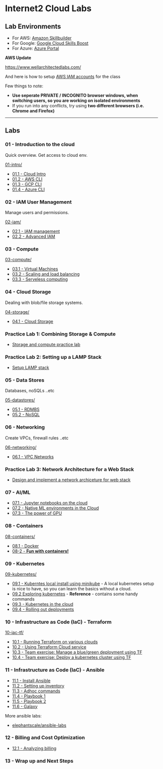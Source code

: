 # Internet2 Cloud Labs

## Lab Environments

* For AWS: [Amazon Skillbuilder](https://skillbuilder.aws/)
* For Google: [Google Cloud Skills Boost](https://www.cloudskillsboost.google/)
* For Azure: [Azure Portal](https://portal.azure.com/)

**AWS Update**

https://www.wellarchitectedlabs.com/

And here is how to setup [AWS IAM accounts](aws-iam.md) for the class

Few things to note:

* **Use seperate PRIVATE / INCOGNITO browser windows, when switching users, so you are working on isolated environments**
* If you run into any conflicts, try using **two different browsers (i.e. Chrome and Firefox)**

---

## Labs

### 01 - Introduction to the cloud

Quick overview.  Get access to cloud env.

[01-intro/](01-intro/)

* [01.1 - Cloud Intro](01-intro/README.md)
* [01.2 - AWS CLI](01-intro/aws.md)
* [01.3 - GCP CLI](01-intro/gcp.md)
* [01.4 - Azure CLI](01-intro/azure.md)

### 02 - IAM User Management

Manage users and permissions.

[02-iam/](02-iam/)

* [02.1 - IAM management](02-iam/README.md)
* [02.2 - Advanced IAM](02-iam/iam2.md)

### 03 - Compute

[03-compute/](03-compute/)

* [03.1 - Virtual Machines](03-compute/vms.md)
* [03.2 - Scaling and load balancing](03-compute/scaling.md)
* [03.3 - Serveless computing](03-compute/serverless.md)

### 04 - Cloud Storage

Dealing with blob/file storage systems.

[04-storage/](04-storage/)

* [04.1 - Cloud Storage](04-storage/README.md)

### Practice Lab 1: Combining Storage & Compute

* [Storage and compute practice lab](practice-labs/1-computer-storage.md)

### Practice Lab 2: Setting up a LAMP Stack

* [Setup LAMP stack](practice-labs/2-lamp-stack.md)

### 05 - Data Stores

Databases, noSQLs ..etc

[05-datastores/](05-datastores/)

* [05.1 - RDMBS](05-datastores/RDBMS.md)
* [05.2 - NoSQL](05-datastores/NoSQL.md)

### 06 - Networking

Create VPCs, firewall rules ..etc

[06-networking/](06-networking/)

* [06.1 - VPC Networks](06-networking/README.md)

### Practice Lab 3: Network Architecture for a Web Stack

* [Design and implement a network archiceture for web stack](practice-labs/3-networking.md)

### 07 - AI/ML

* [07.1 - Jupyter notebooks on the cloud](07-ml/ml-1-jupyter-envs.md)
* [07.2 - Native ML environments in the Cloud](07-ml/ml-2-native-ML-envs.md)
* [07.3 - The power of GPU](07-ml/ml-3-gpu.md)

### 08 - Containers

[08-containers/](08-containers/)

* [08.1 - Docker](08-containers/docker.md)
* [08-2 - **Fun with containers!**](08-containers/container-fun.md)

### 09 - Kubernetes

[09-kubernetes/](09-kubernetes/)

* [09.1 - Kuberntes local install using minikube](09-kubernetes/kubernetes-1-minikube.md) -  A local kubernetes setup is nice to have, so you can learn the basics without a cloud.
* [09.2 Exploring kubernetes](09-kubernetes/kubernetes-2-exploring-kubectl.md) - **Reference** -  contains some handy commands
* [09.3 - Kubernetes in the cloud](09-kubernetes/kubernetes-3-cloud.md)
* [09.4 - Rolling out deployments](09-kubernetes/kubernetes-3d-deployment-rollout.md)

### 10 - Infrastructure as Code (IaC) - Terraform

[10-iac-tf/](10-iac-tf/)

* [10.1 - Running Terraform on various clouds](10-iac-tf/terraform-1.md)
* [10.2 - Using Terraform Cloud service](10-iac-tf/terraform-cloud.md)
* [10.3 - Team exercise: Manage a blue/green deployment using TF](10-iac-tf/terraform-3-blue-green-deployment.md)
* [10.4 - Team exercise: Deploy a kubernetes cluster using TF](10-iac-tf/terraform-4-kubernetes.md)

### 11 - Infrastructure as Code (IaC) - Ansible

* [11.1 - Install Ansible](11-iac-ansible/ansible-1-install.md)
* [11.2 - Setting up inventory](11-iac-ansible/ansible-2-inventory.md)
* [11.3 - Adhoc commands](11-iac-ansible/ansible-3-adhoc.md)
* [11.4 - Playbook 1](11-iac-ansible/ansible-4-playbook-1.md)
* [11.5 - Playbook 2](11-iac-ansible/ansible-5-playbook-2.md)
* [11.6 - Galaxy](11-iac-ansible/galaxy-wordpress/readme.md)

More ansible labs:

* [elephantscale/ansible-labs](https://github.com/elephantscale/ansible-labs)

### 12 - Billing and Cost Optimization

* [12.1 - Analyzing billing](12-cost/billing.md)

### 13 - Wrap up and Next Steps
